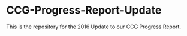 # CCG-Progress-Report-Update
This is the repository for the 2016 Update to our CCG Progress Report.
